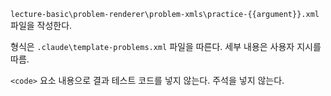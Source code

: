 `lecture-basic\problem-renderer\problem-xmls\practice-{{argument}}.xml` 파일을 작성한다.

형식은 `.claude\template-problems.xml` 파일을 따른다. 세부 내용은 사용자 지시를 따름.

`<code>` 요소 내용으로 결과 테스트 코드를 넣지 않는다. 주석을 넣지 않는다.
